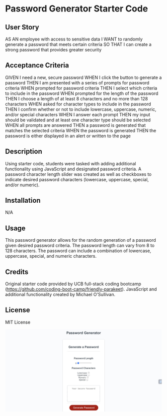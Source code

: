 # Password Generator Starter Code

## User Story
AS AN employee with access to sensitive data
I WANT to randomly generate a password that meets certain criteria
SO THAT I can create a strong password that provides greater security

## Acceptance Criteria
GIVEN I need a new, secure password
WHEN I click the button to generate a password
THEN I am presented with a series of prompts for password criteria
WHEN prompted for password criteria
THEN I select which criteria to include in the password
WHEN prompted for the length of the password
THEN I choose a length of at least 8 characters and no more than 128 characters
WHEN asked for character types to include in the password
THEN I confirm whether or not to include lowercase, uppercase, numeric, and/or special characters
WHEN I answer each prompt
THEN my input should be validated and at least one character type should be selected
WHEN all prompts are answered
THEN a password is generated that matches the selected criteria
WHEN the password is generated
THEN the password is either displayed in an alert or written to the page

## Description

Using starter code, students were tasked with adding additional functionality using JavaScript and designated password criteria. A password character length slider was created as well as checkboxes to indicate desired password characters (lowercase, uppercase, special, and/or numeric).

## Installation

N/A

## Usage

This password generator allows for the random generation of a password given desired password criteria. The password length can vary from 8 to 128 characters. The password can include a combination of lowercase, uppercase, special, and numeric characters.

## Credits

Original starter code provided by UCB full-stack coding bootcamp (https://github.com/coding-boot-camp/friendly-parakeet). JavaScript and additional functionality created by Michael O'Sullivan.

## License

MIT License

![Model](https://github.com/michaelhallosullivan/osullivan-challenge-three-password-generator/blob/main/Develop/images/password-generator.jpg)